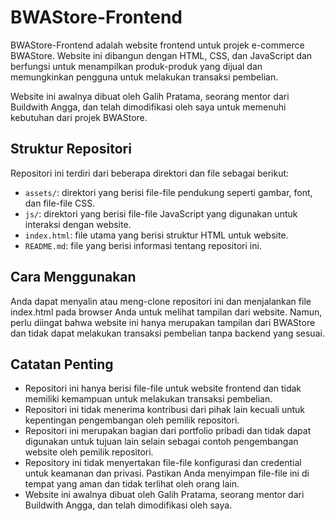 # BWAStore-Frontend

BWAStore-Frontend adalah website frontend untuk projek e-commerce BWAStore. Website ini dibangun dengan HTML, CSS, dan JavaScript dan berfungsi untuk menampilkan produk-produk yang dijual dan memungkinkan pengguna untuk melakukan transaksi pembelian.

Website ini awalnya dibuat oleh Galih Pratama, seorang mentor dari Buildwith Angga, dan telah dimodifikasi oleh saya untuk memenuhi kebutuhan dari projek BWAStore.

## Struktur Repositori

Repositori ini terdiri dari beberapa direktori dan file sebagai berikut:

- `assets/`: direktori yang berisi file-file pendukung seperti gambar, font, dan file-file CSS.
- `js/`: direktori yang berisi file-file JavaScript yang digunakan untuk interaksi dengan website.
- `index.html`: file utama yang berisi struktur HTML untuk website.
- `README.md`: file yang berisi informasi tentang repositori ini.

## Cara Menggunakan

Anda dapat menyalin atau meng-clone repositori ini dan menjalankan file index.html pada browser Anda untuk melihat tampilan dari website. Namun, perlu diingat bahwa website ini hanya merupakan tampilan dari BWAStore dan tidak dapat melakukan transaksi pembelian tanpa backend yang sesuai.

## Catatan Penting

- Repositori ini hanya berisi file-file untuk website frontend dan tidak memiliki kemampuan untuk melakukan transaksi pembelian.
- Repositori ini tidak menerima kontribusi dari pihak lain kecuali untuk kepentingan pengembangan oleh pemilik repositori.
- Repositori ini merupakan bagian dari portfolio pribadi dan tidak dapat digunakan untuk tujuan lain selain sebagai contoh pengembangan website oleh pemilik repositori.
- Repository ini tidak menyertakan file-file konfigurasi dan credential untuk keamanan dan privasi. Pastikan Anda menyimpan file-file ini di tempat yang aman dan tidak terlihat oleh orang lain.
- Website ini awalnya dibuat oleh Galih Pratama, seorang mentor dari Buildwith Angga, dan telah dimodifikasi oleh saya.
